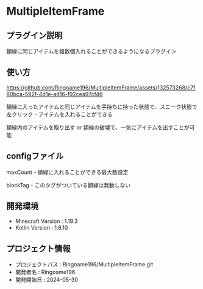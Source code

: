 # MultipleItemFrame

## プラグイン説明
額縁に同じアイテムを複数個入れることができるようになるプラグイン

## 使い方
https://github.com/Ringoame196/MultipleItemFrame/assets/132573268/c7f60bca-592f-4d1e-ad16-f92cea97cf46

額縁に入ったアイテムと同じアイテムを手持ちに持った状態で、スニーク状態で左クリック - アイテムを入れることができる<p>
額縁内のアイテムを取り出す or 額縁の破壊で、一気にアイテムを出すことが可能 

## configファイル
maxCount - 額縁に入れることができる最大数設定<p>
blockTag - このタグがついている額縁は発動しない

## 開発環境
- Minecraft Version : 1.19.3
- Kotlin Version : 1.6.10

## プロジェクト情報
- プロジェクトパス : Ringoame196/MultipleItemFrame.git
- 開発者名 : Ringoame196
- 開発開始日 : 2024-05-30
